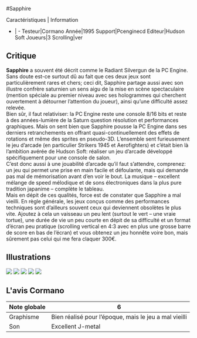 #Sapphire

Caractéristiques | Information
- | -
Testeur|Cormano
Année|1995
Support|Pcenginecd
Editeur|Hudson Soft
Joueurs|3
Scrolling|ver

## Critique
<b>Sapphire</b> a souvent été décrit comme le Radiant Silvergun de la PC Engine. Sans doute est-ce surtout dû au fait que ces deux jeux sont particulièrement rares et chers; ceci dit, Sapphire partage aussi avec son illustre confrère saturnien un sens aigu de la mise en scène spectaculaire (mention spéciale au premier niveau avec ses hologrammes qui cherchent ouvertement à détourner l’attention du joueur), ainsi qu’une difficulté assez relevée.<br/>Bien sûr, il faut relativiser: la PC Engine reste une console 8/16 bits et reste à des années-lumière de la Saturn question résolution et performances graphiques. Mais on sent bien que Sapphire pousse la PC Engine dans ses derniers retranchements en offrant quasi-continuellement des effets de rotations et même des sprites en pseudo-3D. L’ensemble sent furieusement le jeu d’arcade (en particulier Strikers 1945 et Aerofighters) et c’était bien là l’ambition avérée de Hudson Soft: réaliser un jeu d’arcade développé spécifiquement pour une console de salon.<br/>C’est donc aussi à une jouabilité d’arcade qu’il faut s’attendre, comprenez: un jeu qui permet une prise en main facile et défoulante, mais qui demande pas mal de mémorisation avant d’en voir le bout. La musique – excellent mélange de speed mélodique et de sons électroniques dans la plus pure tradition japanime – complète le tableau.<br/>Mais en dépit de ces qualités, force est de constater que Sapphire a mal vieilli. En règle générale, les jeux conçus comme des performances techniques sont d’ailleurs souvent ceux qui deviennent obsolètes le plus vite. Ajoutez à cela un vaisseau un peu lent (surtout le vert – une vraie tortue), une durée de vie un peu courte en dépit de sa difficulté et un format d’écran peu pratique (scrolling vertical en 4:3 avec en plus une grosse barre de score en bas de l’écran) et vous obtenez un jeu honnête voire bon, mais sûrement pas celui qui me fera claquer 300€.

## Illustrations
![](http://www.shmup.com/images/thumbs/sapphire_pccd_1.jpg)
![](http://www.shmup.com/images/thumbs/sapphire_pccd_2.jpg)
![](http://www.shmup.com/images/thumbs/sapphire_pccd_3.jpg)
![](http://www.shmup.com/images/thumbs/)
![](http://www.shmup.com/images/thumbs/)

## L'avis Cormano
Note globale|6
-|-
Graphisme|Bien réalisé pour l’époque, mais le jeu a mal vieilli
Son|Excellent J-metal
